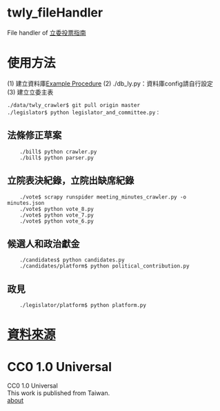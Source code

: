 twly_fileHandler
==========

File handler of [立委投票指南](http://vote.ly.g0v.tw/)     

使用方法
======
(1) 建立資料庫[Example Procedure](https://github.com/g0v/twly-voter-guide#restore-data-into-database)
(2) ./db_ly.py：資料庫config請自行設定		
(3) 建立立委主表
```
./data/twly_crawler$ git pull origin master
./legislator$ python legislator_and_committee.py：
```

## 法條修正草案
```
	./bill$ python crawler.py		
	./bill$ python parser.py		
```

## 立院表決紀錄，立院出缺席紀錄

```
	./vote$ scrapy runspider meeting_minutes_crawler.py -o minutes.json
	./vote$ python vote_8.py		
	./vote$ python vote_7.py		
	./vote$ python vote_6.py		
```

## 候選人和政治獻金
```
    ./candidates$ python candidates.py
    ./candidates/platform$ python political_contribution.py
```

## 政見
```
    ./legislator/platform$ python platform.py
```

[資料來源](http://vote.ly.g0v.tw/reference/)
======

CC0 1.0 Universal
=================
CC0 1.0 Universal       
This work is published from Taiwan.      
[about](http://vote.ly.g0v.tw/about/)
